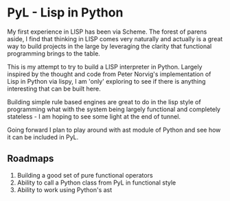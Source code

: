 PyL - Lisp in Python
====================

My first experience in LISP has been via Scheme. The forest of parens aside,
I find that thinking in LISP comes very naturally and actually is a great way
to build projects in the large by leveraging the clarity that functional
programming brings to the table.

This is my attempt to try to build a LISP interpreter in Python. Largely
inspired by the thought and code from Peter Norvig's implementation of
Lisp in Python via lispy, I am 'only' exploring to see if there is
anything interesting that can be built here.

Building simple rule based engines are great to do in the lisp style of
programming what with the system being largely functional and completely
stateless - I am hoping to see some light at the end of tunnel.

Going forward I plan to play around with ast module of Python and see
how it can be included in PyL.

Roadmaps
--------
1. Building a good set of pure functional operators
2. Ability to call a Python class from PyL in functional style
3. Ability to work using Python's ast
